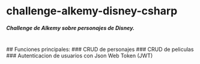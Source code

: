 # challenge-alkemy-disney-csharp
<h5>Challenge de Alkemy sobre personajes de Disney.</h5><br>
## Funciones principales:
### CRUD de personajes
### CRUD de peliculas
### Autenticacion de usuarios con Json Web Token (JWT)
